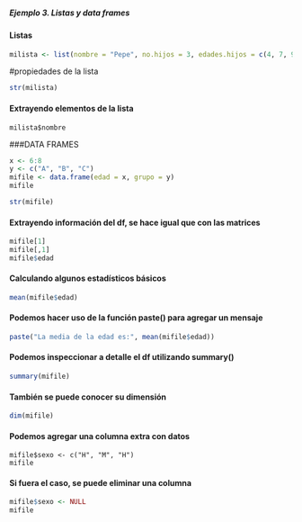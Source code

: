 ##### Ejemplo 3. Listas y data frames
#### Listas 
```R
milista <- list(nombre = "Pepe", no.hijos = 3, edades.hijos = c(4, 7, 9))
```

#propiedades de la lista
```R
str(milista)
```
#### Extrayendo elementos de la lista
```
milista$nombre
```

###DATA FRAMES
```R
x <- 6:8
y <- c("A", "B", "C")
mifile <- data.frame(edad = x, grupo = y)
mifile

str(mifile)
```

#### Extrayendo información del df, se hace igual que con las matrices
```R
mifile[1]
mifile[,1]
mifile$edad
```
#### Calculando algunos estadísticos básicos
```R
mean(mifile$edad)
```

#### Podemos hacer uso de la función paste() para agregar un mensaje
```R
paste("La media de la edad es:", mean(mifile$edad))
```

#### Podemos inspeccionar a detalle el df utilizando summary()
```R
summary(mifile)
```
#### También se puede conocer su dimensión 
```R
dim(mifile)
```
#### Podemos agregar una columna extra con datos 
```RR
mifile$sexo <- c("H", "M", "H")
mifile
```

#### Si fuera el caso, se puede eliminar una columna 
```R
mifile$sexo <- NULL
mifile
```
